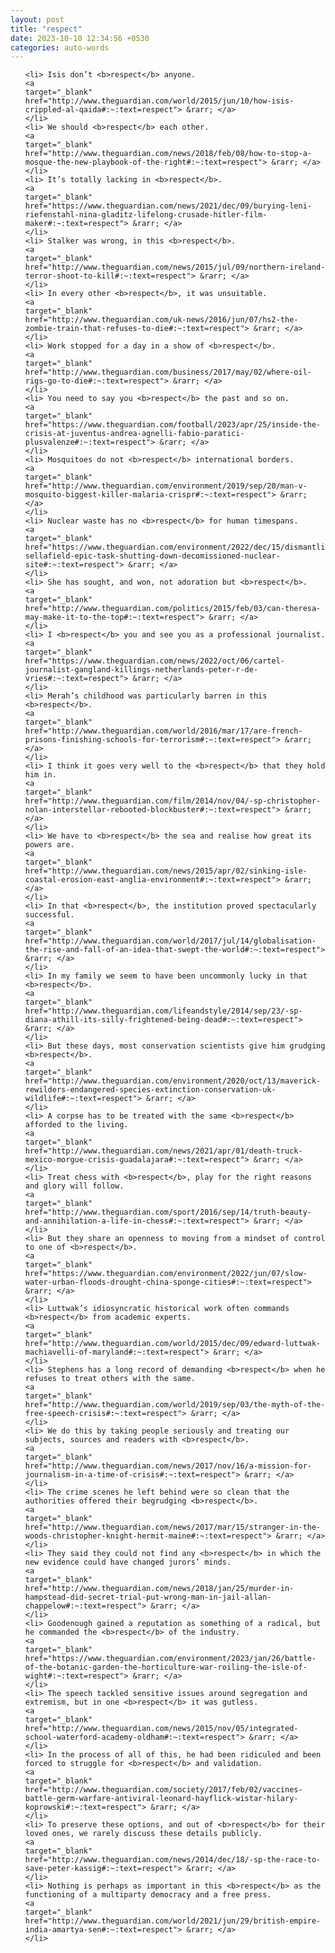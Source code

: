 ```yaml
---
layout: post
title: "respect"
date: 2023-10-10 12:34:56 +0530
categories: auto-words
---
```

<ol>

    <li> Isis don’t <b>respect</b> anyone.
    <a 
    target="_blank" 
    href="http://www.theguardian.com/world/2015/jun/10/how-isis-crippled-al-qaida#:~:text=respect"> &rarr; </a>
    </li>
    <li> We should <b>respect</b> each other.
    <a 
    target="_blank" 
    href="http://www.theguardian.com/news/2018/feb/08/how-to-stop-a-mosque-the-new-playbook-of-the-right#:~:text=respect"> &rarr; </a>
    </li>
    <li> It’s totally lacking in <b>respect</b>.
    <a 
    target="_blank" 
    href="https://www.theguardian.com/news/2021/dec/09/burying-leni-riefenstahl-nina-gladitz-lifelong-crusade-hitler-film-maker#:~:text=respect"> &rarr; </a>
    </li>
    <li> Stalker was wrong, in this <b>respect</b>.
    <a 
    target="_blank" 
    href="http://www.theguardian.com/news/2015/jul/09/northern-ireland-terror-shoot-to-kill#:~:text=respect"> &rarr; </a>
    </li>
    <li> In every other <b>respect</b>, it was unsuitable.
    <a 
    target="_blank" 
    href="http://www.theguardian.com/uk-news/2016/jun/07/hs2-the-zombie-train-that-refuses-to-die#:~:text=respect"> &rarr; </a>
    </li>
    <li> Work stopped for a day in a show of <b>respect</b>.
    <a 
    target="_blank" 
    href="http://www.theguardian.com/business/2017/may/02/where-oil-rigs-go-to-die#:~:text=respect"> &rarr; </a>
    </li>
    <li> You need to say you <b>respect</b> the past and so on.
    <a 
    target="_blank" 
    href="https://www.theguardian.com/football/2023/apr/25/inside-the-crisis-at-juventus-andrea-agnelli-fabio-paratici-plusvalenze#:~:text=respect"> &rarr; </a>
    </li>
    <li> Mosquitoes do not <b>respect</b> international borders.
    <a 
    target="_blank" 
    href="http://www.theguardian.com/environment/2019/sep/20/man-v-mosquito-biggest-killer-malaria-crispr#:~:text=respect"> &rarr; </a>
    </li>
    <li> Nuclear waste has no <b>respect</b> for human timespans.
    <a 
    target="_blank" 
    href="https://www.theguardian.com/environment/2022/dec/15/dismantling-sellafield-epic-task-shutting-down-decomissioned-nuclear-site#:~:text=respect"> &rarr; </a>
    </li>
    <li> She has sought, and won, not adoration but <b>respect</b>.
    <a 
    target="_blank" 
    href="http://www.theguardian.com/politics/2015/feb/03/can-theresa-may-make-it-to-the-top#:~:text=respect"> &rarr; </a>
    </li>
    <li> I <b>respect</b> you and see you as a professional journalist.
    <a 
    target="_blank" 
    href="https://www.theguardian.com/news/2022/oct/06/cartel-journalist-gangland-killings-netherlands-peter-r-de-vries#:~:text=respect"> &rarr; </a>
    </li>
    <li> Merah’s childhood was particularly barren in this <b>respect</b>.
    <a 
    target="_blank" 
    href="http://www.theguardian.com/world/2016/mar/17/are-french-prisons-finishing-schools-for-terrorism#:~:text=respect"> &rarr; </a>
    </li>
    <li> I think it goes very well to the <b>respect</b> that they hold him in.
    <a 
    target="_blank" 
    href="http://www.theguardian.com/film/2014/nov/04/-sp-christopher-nolan-interstellar-rebooted-blockbuster#:~:text=respect"> &rarr; </a>
    </li>
    <li> We have to <b>respect</b> the sea and realise how great its powers are.
    <a 
    target="_blank" 
    href="http://www.theguardian.com/news/2015/apr/02/sinking-isle-coastal-erosion-east-anglia-environment#:~:text=respect"> &rarr; </a>
    </li>
    <li> In that <b>respect</b>, the institution proved spectacularly successful.
    <a 
    target="_blank" 
    href="http://www.theguardian.com/world/2017/jul/14/globalisation-the-rise-and-fall-of-an-idea-that-swept-the-world#:~:text=respect"> &rarr; </a>
    </li>
    <li> In my family we seem to have been uncommonly lucky in that <b>respect</b>.
    <a 
    target="_blank" 
    href="http://www.theguardian.com/lifeandstyle/2014/sep/23/-sp-diana-athill-its-silly-frightened-being-dead#:~:text=respect"> &rarr; </a>
    </li>
    <li> But these days, most conservation scientists give him grudging <b>respect</b>.
    <a 
    target="_blank" 
    href="http://www.theguardian.com/environment/2020/oct/13/maverick-rewilders-endangered-species-extinction-conservation-uk-wildlife#:~:text=respect"> &rarr; </a>
    </li>
    <li> A corpse has to be treated with the same <b>respect</b> afforded to the living.
    <a 
    target="_blank" 
    href="http://www.theguardian.com/news/2021/apr/01/death-truck-mexico-morgue-crisis-guadalajara#:~:text=respect"> &rarr; </a>
    </li>
    <li> Treat chess with <b>respect</b>, play for the right reasons and glory will follow.
    <a 
    target="_blank" 
    href="http://www.theguardian.com/sport/2016/sep/14/truth-beauty-and-annihilation-a-life-in-chess#:~:text=respect"> &rarr; </a>
    </li>
    <li> But they share an openness to moving from a mindset of control to one of <b>respect</b>.
    <a 
    target="_blank" 
    href="https://www.theguardian.com/environment/2022/jun/07/slow-water-urban-floods-drought-china-sponge-cities#:~:text=respect"> &rarr; </a>
    </li>
    <li> Luttwak’s idiosyncratic historical work often commands <b>respect</b> from academic experts.
    <a 
    target="_blank" 
    href="http://www.theguardian.com/world/2015/dec/09/edward-luttwak-machiavelli-of-maryland#:~:text=respect"> &rarr; </a>
    </li>
    <li> Stephens has a long record of demanding <b>respect</b> when he refuses to treat others with the same.
    <a 
    target="_blank" 
    href="http://www.theguardian.com/world/2019/sep/03/the-myth-of-the-free-speech-crisis#:~:text=respect"> &rarr; </a>
    </li>
    <li> We do this by taking people seriously and treating our subjects, sources and readers with <b>respect</b>.
    <a 
    target="_blank" 
    href="http://www.theguardian.com/news/2017/nov/16/a-mission-for-journalism-in-a-time-of-crisis#:~:text=respect"> &rarr; </a>
    </li>
    <li> The crime scenes he left behind were so clean that the authorities offered their begrudging <b>respect</b>.
    <a 
    target="_blank" 
    href="http://www.theguardian.com/news/2017/mar/15/stranger-in-the-woods-christopher-knight-hermit-maine#:~:text=respect"> &rarr; </a>
    </li>
    <li> They said they could not find any <b>respect</b> in which the new evidence could have changed jurors’ minds.
    <a 
    target="_blank" 
    href="http://www.theguardian.com/news/2018/jan/25/murder-in-hampstead-did-secret-trial-put-wrong-man-in-jail-allan-chappelow#:~:text=respect"> &rarr; </a>
    </li>
    <li> Goodenough gained a reputation as something of a radical, but he commanded the <b>respect</b> of the industry.
    <a 
    target="_blank" 
    href="https://www.theguardian.com/environment/2023/jan/26/battle-of-the-botanic-garden-the-horticulture-war-roiling-the-isle-of-wight#:~:text=respect"> &rarr; </a>
    </li>
    <li> The speech tackled sensitive issues around segregation and extremism, but in one <b>respect</b> it was gutless.
    <a 
    target="_blank" 
    href="http://www.theguardian.com/news/2015/nov/05/integrated-school-waterford-academy-oldham#:~:text=respect"> &rarr; </a>
    </li>
    <li> In the process of all of this, he had been ridiculed and been forced to struggle for <b>respect</b> and validation.
    <a 
    target="_blank" 
    href="http://www.theguardian.com/society/2017/feb/02/vaccines-battle-germ-warfare-antiviral-leonard-hayflick-wistar-hilary-koprowski#:~:text=respect"> &rarr; </a>
    </li>
    <li> To preserve these options, and out of <b>respect</b> for their loved ones, we rarely discuss these details publicly.
    <a 
    target="_blank" 
    href="http://www.theguardian.com/news/2014/dec/18/-sp-the-race-to-save-peter-kassig#:~:text=respect"> &rarr; </a>
    </li>
    <li> Nothing is perhaps as important in this <b>respect</b> as the functioning of a multiparty democracy and a free press.
    <a 
    target="_blank" 
    href="http://www.theguardian.com/world/2021/jun/29/british-empire-india-amartya-sen#:~:text=respect"> &rarr; </a>
    </li>